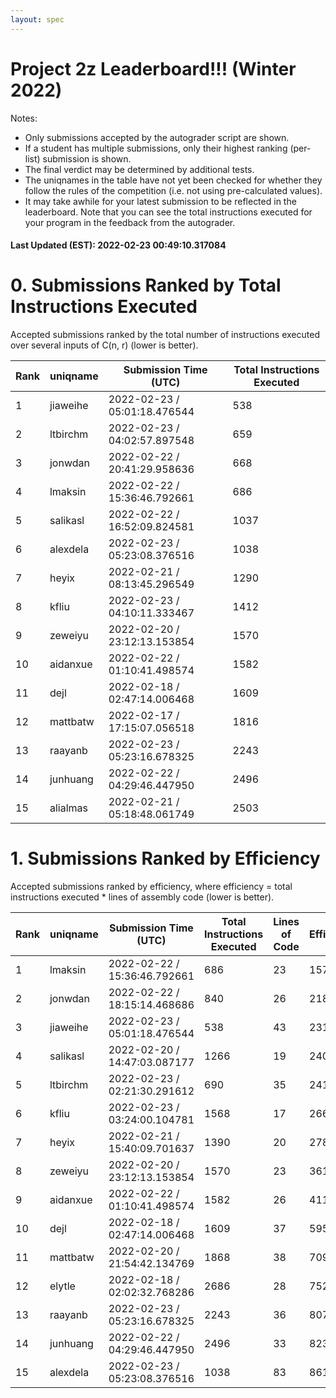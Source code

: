 ```yaml
---
layout: spec
---
```


Project 2z Leaderboard!!! (Winter 2022)
==============================
Notes:
- Only submissions accepted by the autograder script are shown.
- If a student has multiple submissions, only their highest ranking (per-list) submission is shown.
- The final verdict may be determined by additional tests.
- The uniqnames in the table have not yet been checked for whether they follow the rules of the competition (i.e. not using pre-calculated values).
- It may take awhile for your latest submission to be reflected in the leaderboard. Note that you can see the total instructions executed for your program in the feedback from the autograder.


#### Last Updated (EST): 2022-02-23 00:49:10.317084

# 0. Submissions Ranked by Total Instructions Executed
Accepted submissions ranked by the total number of instructions executed over several inputs of C(n, r) (lower is better).

| Rank  | uniqname | Submission Time (UTC) | Total Instructions Executed |
|---|---|---|---|
| 1 | jiaweihe | 2022-02-23 / 05:01:18.476544 | 538 |
| 2 | ltbirchm | 2022-02-23 / 04:02:57.897548 | 659 |
| 3 | jonwdan | 2022-02-22 / 20:41:29.958636 | 668 |
| 4 | lmaksin | 2022-02-22 / 15:36:46.792661 | 686 |
| 5 | salikasl | 2022-02-22 / 16:52:09.824581 | 1037 |
| 6 | alexdela | 2022-02-23 / 05:23:08.376516 | 1038 |
| 7 | heyix | 2022-02-21 / 08:13:45.296549 | 1290 |
| 8 | kfliu | 2022-02-23 / 04:10:11.333467 | 1412 |
| 9 | zeweiyu | 2022-02-20 / 23:12:13.153854 | 1570 |
| 10 | aidanxue | 2022-02-22 / 01:10:41.498574 | 1582 |
| 11 | dejl | 2022-02-18 / 02:47:14.006468 | 1609 |
| 12 | mattbatw | 2022-02-17 / 17:15:07.056518 | 1816 |
| 13 | raayanb | 2022-02-23 / 05:23:16.678325 | 2243 |
| 14 | junhuang | 2022-02-22 / 04:29:46.447950 | 2496 |
| 15 | alialmas | 2022-02-21 / 05:18:48.061749 | 2503 |


# 1. Submissions Ranked by Efficiency
Accepted submissions ranked by efficiency, where efficiency = total instructions executed * lines of assembly code (lower is better).

| Rank  | uniqname | Submission Time (UTC) | Total Instructions Executed |Lines of Code | Efficiency |
|---|---|---|---|---|---|
| 1 | lmaksin | 2022-02-22 / 15:36:46.792661 | 686 | 23 | 15778 |
| 2 | jonwdan | 2022-02-22 / 18:15:14.468686 | 840 | 26 | 21840 |
| 3 | jiaweihe | 2022-02-23 / 05:01:18.476544 | 538 | 43 | 23134 |
| 4 | salikasl | 2022-02-20 / 14:47:03.087177 | 1266 | 19 | 24054 |
| 5 | ltbirchm | 2022-02-23 / 02:21:30.291612 | 690 | 35 | 24150 |
| 6 | kfliu | 2022-02-23 / 03:24:00.104781 | 1568 | 17 | 26656 |
| 7 | heyix | 2022-02-21 / 15:40:09.701637 | 1390 | 20 | 27800 |
| 8 | zeweiyu | 2022-02-20 / 23:12:13.153854 | 1570 | 23 | 36110 |
| 9 | aidanxue | 2022-02-22 / 01:10:41.498574 | 1582 | 26 | 41132 |
| 10 | dejl | 2022-02-18 / 02:47:14.006468 | 1609 | 37 | 59533 |
| 11 | mattbatw | 2022-02-20 / 21:54:42.134769 | 1868 | 38 | 70984 |
| 12 | elytle | 2022-02-18 / 02:02:32.768286 | 2686 | 28 | 75208 |
| 13 | raayanb | 2022-02-23 / 05:23:16.678325 | 2243 | 36 | 80748 |
| 14 | junhuang | 2022-02-22 / 04:29:46.447950 | 2496 | 33 | 82368 |
| 15 | alexdela | 2022-02-23 / 05:23:08.376516 | 1038 | 83 | 86154 |

